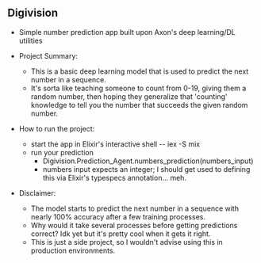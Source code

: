 ## Digivision

- Simple number prediction app built upon Axon's deep learning/DL utilities

- Project Summary:
	- This is a basic deep learning model that is used to predict the next number in a sequence. 
	- It's sorta like teaching someone to count from 0-19, giving them a random number, then hoping they generalize that 'counting' knowledge to tell you the number that succeeds the given random number.

- How to run the project:
	- start the app in Elixir's interactive shell
		-- iex -S mix
	- run your prediction
		- Digivision.Prediction_Agent.numbers_prediction(numbers_input)
		- numbers input expects an integer; I should get used to defining this via Elixir's typespecs annotation... meh.

- Disclaimer:
	- The model starts to predict the next number in a sequence with nearly 100% accuracy after a few training processes. 
	- Why would it take several processes before getting predictions correct? Idk yet but it's pretty cool when it gets it right.
	- This is just a side project, so I wouldn't advise using this in production environments.
